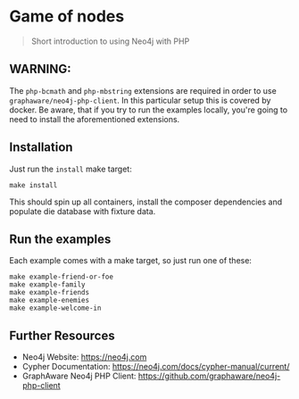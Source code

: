 # Game of nodes

> Short introduction to using Neo4j with PHP

## WARNING:

The `php-bcmath` and `php-mbstring` extensions are required in order to use `graphaware/neo4j-php-client`. In this particular setup this is covered by docker. Be aware, that if you try to run the examples locally, you're going to need to install the aforementioned extensions.

## Installation

Just run the `install` make target:

```
make install
```

This should spin up all containers, install the composer dependencies and populate die database with fixture data.

## Run the examples

Each example comes with a make target, so just run one of these:

```
make example-friend-or-foe
make example-family
make example-friends
make example-enemies
make example-welcome-in
```

## Further Resources

* Neo4j Website: https://neo4j.com
* Cypher Documentation: https://neo4j.com/docs/cypher-manual/current/
* GraphAware Neo4j PHP Client: https://github.com/graphaware/neo4j-php-client